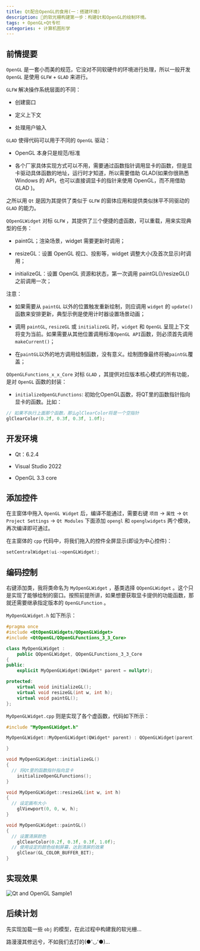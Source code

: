 ```yaml
---
title: Qt配合OpenGL的食用(一：搭建环境)
description: 🐏的软光栅构建第一步：构建Qt和OpenGL的绘制环境。
tags: + OpenGL+Qt专栏
categories: + 计算机图形学
---
```


## 前情提要

`OpenGL` 是一套小而美的规范，它没对不同软硬件的环境进行处理，所以一般开发 `OpenGL` 是使用 `GLFW` + `GLAD` 来进行。

`GLFW` 解决操作系统层面的不同：

* 创建窗口

* 定义上下文

* 处理用户输入

`GLAD` 使得代码可以用于不同的 `OpenGL` 驱动：

* OpenGL 本身只是规范/标准

* 各个厂家具体实现方式可以不用，需要通过函数指针调用显卡的函数，但是显卡驱动具体函数的地址，运行时才知道，所以需要借助 GLAD(如果你很熟悉 Windows 的 API，也可以直接调显卡的指针来使用 OpenGL，而不用借助 GLAD )。

之所以用 `Qt` 是因为其提供了类似于 `GLFW` 的窗体应用和提供类似抹平不同驱动的 `GLAD` 的能力。

`QOpenGLWidget` 对标 `GLFW` ，其提供了三个便捷的虚函数，可以重载，用来实现典型的任务：

* paintGL；渲染场景，widget 需要更新时调用；

* resizeGL：设置 OpenGL 视口、投影等，widget 调整大小(及首次显示)时调用；

* initializeGL：设置 OpenGL 资源和状态，第一次调用 paintGL()/resizeGL()之前调用一次；

注意：

* 如果需要从 `paintGL` 以外的位置触发重新绘制，则应调用 `widget` 的 `update()` 函数来安排更新，典型示例是使用计时器设置场景动画；

* 调用 `paintGL`,  `resizeGL` 或 `initializeGL` 时，`widget` 和 `OpenGL` 呈现上下文将变为当前。如果需要从其他位置调用标准`OpenGL API`函数，则必须首先调用`makeCurrent()`；

* 在`paintGL`以外的地方调用绘制函数，没有意义。绘制图像最终将被`paintGL`覆盖；

`QOpenGLFunctions_x_x_Core` 对标 `GLAD` ，其提供对应版本核心模式的所有功能，是对 `OpenGL` 函数的封装：

* `initializeOpenGLFunctions`: 初始化OpenGL函数，将QT里的函数指针指向显卡的函数。比如：

```cpp
// 如果不执行上面那个函数，那么glClearColor将是一个空指针
glClearColor(0.2f, 0.3f, 0.3f, 1.0f);
```

## 开发环境

* Qt：6.2.4

* Visual Studio 2022

* OpenGL 3.3 core

## 添加控件

在主窗体中拖入 `OpenGL Widget` 后，编译不能通过，需要右键 `项目` → `属性` → `Qt Project Settings` → `Qt Modules` 下面添加 `opengl` 和 `openglwidgets` 两个模块，再次编译即可通过。

在主窗体的 `cpp` 代码中，将我们拖入的控件全屏显示(即设为中心控件)：

```cpp
setCentralWidget(ui->openGLWidget);
```

## 编码控制

右键添加类，我将类命名为 `MyOpenGLWidget` ，基类选择 `QOpenGLWidget` 。这个只是实现了能够绘制的窗口。按照前提所讲，如果想要获取显卡提供的功能函数，那就还需要继承指定版本的 `OpenGLFunction` 。

`MyOpenGLWidget.h` 如下所示：

```cpp
#pragma once
#include <QtOpenGLWidgets/QOpenGLWidget>
#include <QtOpenGL/QOpenGLFunctions_3_3_Core>

class MyOpenGLWidget :
    public QOpenGLWidget, QOpenGLFunctions_3_3_Core
{
public:
    explicit MyOpenGLWidget(QWidget* parent = nullptr);

protected:
    virtual void initializeGL();
    virtual void resizeGL(int w, int h);
    virtual void paintGL();
};

```

`MyOpenGLWidget.cpp` 则是实现了各个虚函数，代码如下所示：

```cpp
#include "MyOpenGLWidget.h"

MyOpenGLWidget::MyOpenGLWidget(QWidget* parent) : QOpenGLWidget(parent) {

}

void MyOpenGLWidget::initializeGL()
{
  // 将Qt里的函数指针指向显卡
	initializeOpenGLFunctions();
}

void MyOpenGLWidget::resizeGL(int w, int h)
{
  // 设定画布大小
	glViewport(0, 0, w, h);
}

void MyOpenGLWidget::paintGL()
{
  // 设置清屏颜色
	glClearColor(0.2f, 0.3f, 0.3f, 1.0f);
  // 使用设定的颜色绘制屏幕，达到清屏的效果
	glClear(GL_COLOR_BUFFER_BIT);
}
```

## 实现效果

![Qt and OpenGL Sample1](https://cdn.jsdelivr.net/gh/gy1016/blog-image@main/assets/qt_opengl_sample1.png)

## 后续计划

先实现加载一些 `obj` 的模型，在此过程中构建我的软光栅...

路漫漫其修远兮，不如我们去打的(●'◡'●)...
